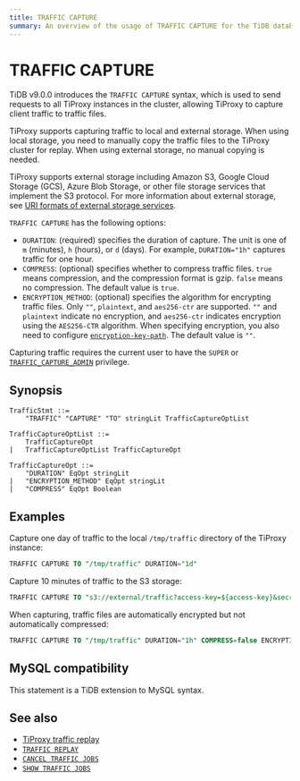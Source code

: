 ```yaml
---
title: TRAFFIC CAPTURE
summary: An overview of the usage of TRAFFIC CAPTURE for the TiDB database.
---
```


# TRAFFIC CAPTURE

TiDB v9.0.0 introduces the `TRAFFIC CAPTURE` syntax, which is used to send requests to all TiProxy instances in the cluster, allowing TiProxy to capture client traffic to traffic files.

TiProxy supports capturing traffic to local and external storage. When using local storage, you need to manually copy the traffic files to the TiProxy cluster for replay. When using external storage, no manual copying is needed.

TiProxy supports external storage including Amazon S3, Google Cloud Storage (GCS), Azure Blob Storage, or other file storage services that implement the S3 protocol. For more information about external storage, see [URI formats of external storage services](/external-storage-uri.md).

`TRAFFIC CAPTURE` has the following options:

- `DURATION`: (required) specifies the duration of capture. The unit is one of `m` (minutes), `h` (hours), or `d` (days). For example, `DURATION="1h"` captures traffic for one hour.
- `COMPRESS`: (optional) specifies whether to compress traffic files. `true` means compression, and the compression format is gzip. `false` means no compression. The default value is `true`.
- `ENCRYPTION_METHOD`: (optional) specifies the algorithm for encrypting traffic files. Only `""`, `plaintext`, and `aes256-ctr` are supported. `""` and `plaintext` indicate no encryption, and `aes256-ctr` indicates encryption using the `AES256-CTR` algorithm. When specifying encryption, you also need to configure [`encryption-key-path`](/tiproxy/tiproxy-configuration.md#encryption-key-path). The default value is `""`.

Capturing traffic requires the current user to have the `SUPER` or [`TRAFFIC_CAPTURE_ADMIN`](/privilege-management.md#dynamic-privileges) privilege.

## Synopsis

```ebnf+diagram
TrafficStmt ::=
    "TRAFFIC" "CAPTURE" "TO" stringLit TrafficCaptureOptList

TrafficCaptureOptList ::=
    TrafficCaptureOpt
|   TrafficCaptureOptList TrafficCaptureOpt

TrafficCaptureOpt ::=
    "DURATION" EqOpt stringLit
|   "ENCRYPTION_METHOD" EqOpt stringLit
|   "COMPRESS" EqOpt Boolean
```

## Examples

Capture one day of traffic to the local `/tmp/traffic` directory of the TiProxy instance:

```sql
TRAFFIC CAPTURE TO "/tmp/traffic" DURATION="1d"
```

Capture 10 minutes of traffic to the S3 storage:

```sql
TRAFFIC CAPTURE TO "s3://external/traffic?access-key=${access-key}&secret-access-key=${secret-access-key}" DURATION="10m"
```

When capturing, traffic files are automatically encrypted but not automatically compressed:

```sql
TRAFFIC CAPTURE TO "/tmp/traffic" DURATION="1h" COMPRESS=false ENCRYPTION_METHOD="aes256-ctr"
```

## MySQL compatibility

This statement is a TiDB extension to MySQL syntax.

## See also

* [TiProxy traffic replay](/tiproxy/tiproxy-traffic-replay.md)
* [`TRAFFIC REPLAY`](/sql-statements/sql-statement-traffic-replay.md)
* [`CANCEL TRAFFIC JOBS`](/sql-statements/sql-statement-cancel-traffic-jobs.md)
* [`SHOW TRAFFIC JOBS`](/sql-statements/sql-statement-show-traffic-jobs.md)
